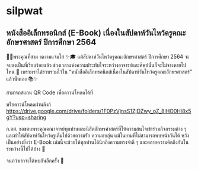 # silpwat

## หนังสืออิเล็กทรอนิกส์ (E-Book) เนื่องในสัปดาห์วันไหว้ครูคณะอักษรศาสตร์ ปีการศึกษา 2564

📖✨พระคุณที่สาม งดงามแจ่มใส ✨🎓
แม้สัปดาห์วันไหว้ครูคณะอักษรศาสตร์ ปีการศึกษา 2564 จะจบลงเป็นที่เรียบร้อยแล้ว ช่วงเวลาแห่งความประทับใจระหว่างอาจารย์และศิษย์นั้นก็จะไม่จางหายไปไหน 🥰 เพราะเราได้รวบรวมไว้ใน “หนังสืออิเล็กทรอนิกส์เนื่องในสัปดาห์วันไหว้ครูคณะอักษรศาสตร์” แล้วนั่นเอง 📚✨

สามารถสแกน QR Code เพื่อดาวน์โหลดได้ที่


หรือดาวน์โหลดผ่านลิงก์ https://drive.google.com/drive/folders/1F0PzVjnsS1ZjDZwy_oZ_8lHO0Hi8x5gY?usp=sharing

ก.อศ. ขอขอบพระคุณคณาจารย์ทุกท่านและนิสิตอักษรศาสตร์ที่ให้ความสนใจเข้าร่วมกิจกรรมต่าง ๆ และทำให้สัปดาห์วันไหว้ครูเต็มไปด้วยความรัก ความอบอุ่น แม้ในยามที่ไม่สามารถพบหน้ากันได้ หวังเป็นอย่างยิ่งว่า E-Book เล่มนี้จะช่วยให้ทุกท่านได้นึกถึงความทรงจำดี ๆ และคลายความคิดถึงกันในระหว่างนี้ไปได้บ้าง 💓

จนกว่าเราจะได้พบกันอีกครั้ง 🙂
